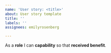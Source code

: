 ```yaml
---
name: 'User story: <title>'
about: User story template
title: ''
labels: ''
assignees: emilyrosenberg

---
```


As a **role** I can **capability** so that **received benefit**.
